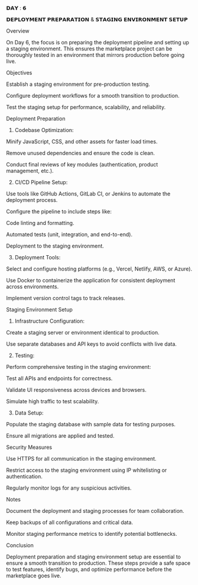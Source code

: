 𝗗𝗔𝗬 : 𝟲

𝗗𝗘𝗣𝗟𝗢𝗬𝗠𝗘𝗡𝗧 𝗣𝗥𝗘𝗣𝗔𝗥𝗔𝗧𝗜𝗢𝗡 & 𝗦𝗧𝗔𝗚𝗜𝗡𝗚 𝗘𝗡𝗩𝗜𝗥𝗢𝗡𝗠𝗘𝗡𝗧 𝗦𝗘𝗧𝗨𝗣

Overview

On Day 6, the focus is on preparing the deployment pipeline and setting up a staging environment. This ensures the marketplace project can be thoroughly tested in an environment that mirrors production before going live.

Objectives

Establish a staging environment for pre-production testing.

Configure deployment workflows for a smooth transition to production.

Test the staging setup for performance, scalability, and reliability.

Deployment Preparation

1. Codebase Optimization:

Minify JavaScript, CSS, and other assets for faster load times.

Remove unused dependencies and ensure the code is clean.

Conduct final reviews of key modules (authentication, product management, etc.).

2. CI/CD Pipeline Setup:

Use tools like GitHub Actions, GitLab CI, or Jenkins to automate the deployment process.

Configure the pipeline to include steps like:

Code linting and formatting.

Automated tests (unit, integration, and end-to-end).

Deployment to the staging environment.

3. Deployment Tools:

Select and configure hosting platforms (e.g., Vercel, Netlify, AWS, or Azure).

Use Docker to containerize the application for consistent deployment across environments.

Implement version control tags to track releases.

Staging Environment Setup

1. Infrastructure Configuration:

Create a staging server or environment identical to production.

Use separate databases and API keys to avoid conflicts with live data.

2. Testing:

Perform comprehensive testing in the staging environment:

Test all APIs and endpoints for correctness.

Validate UI responsiveness across devices and browsers.

Simulate high traffic to test scalability.

3. Data Setup:

Populate the staging database with sample data for testing purposes.

Ensure all migrations are applied and tested.

Security Measures

Use HTTPS for all communication in the staging environment.

Restrict access to the staging environment using IP whitelisting or authentication.

Regularly monitor logs for any suspicious activities.

Notes

Document the deployment and staging processes for team collaboration.

Keep backups of all configurations and critical data.

Monitor staging performance metrics to identify potential bottlenecks.

Conclusion

Deployment preparation and staging environment setup are essential to ensure a smooth transition to production. These steps provide a safe space to test features, identify bugs, and optimize performance before the marketplace goes live.
